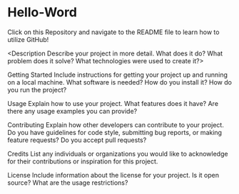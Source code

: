 # Hello-Word
Click on this Repository and navigate to the README file to learn how to utilize GitHub!

<Description
Describe your project in more detail. What does it do? What problem does it solve? What technologies were used to create it?>

Getting Started
Include instructions for getting your project up and running on a local machine. What software is needed? How do you install it? How do you run the project?

Usage
Explain how to use your project. What features does it have? Are there any usage examples you can provide?

Contributing
Explain how other developers can contribute to your project. Do you have guidelines for code style, submitting bug reports, or making feature requests? Do you accept pull requests?

Credits
List any individuals or organizations you would like to acknowledge for their contributions or inspiration for this project.

License
Include information about the license for your project. Is it open source? What are the usage restrictions?